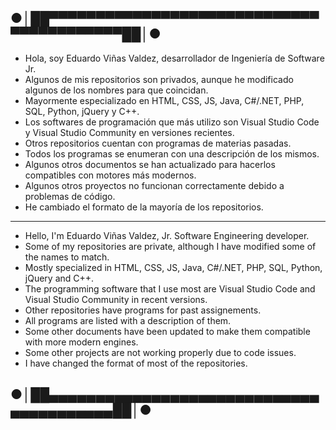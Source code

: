 ## ●│██▀▀▀▀▀▀▀▀▀▀▀▀▀▀▀▀▀▀▀▀▀▀▀▀▀▀▀▀▀▀▀▀▀▀▀▀▀▀▀▀▀██│●
- Hola, soy Eduardo Viñas Valdez, desarrollador de Ingeniería de Software Jr.
- Algunos de mis repositorios son privados, aunque he modificado algunos de los nombres para que coincidan.
- Mayormente especializado en HTML, CSS, JS, Java, C#/.NET, PHP, SQL, Python, jQuery y C++.
- Los softwares de programación que más utilizo son Visual Studio Code y Visual Studio Community en versiones recientes.
- Otros repositorios cuentan con programas de materias pasadas.
- Todos los programas se enumeran con una descripción de los mismos.
- Algunos otros documentos se han actualizado para hacerlos compatibles con motores más modernos. 
- Algunos otros proyectos no funcionan correctamente debido a problemas de código.
- He cambiado el formato de la mayoría de los repositorios.

--------------------------------------------------------------------------------------------------------------------------------------------------------------------
- Hello, I'm Eduardo Viñas Valdez, Jr. Software Engineering developer.
- Some of my repositories are private, although I have modified some of the names to match.
- Mostly specialized in HTML, CSS, JS, Java, C#/.NET, PHP, SQL, Python, jQuery and C++.
- The programming software that I use most are Visual Studio Code and Visual Studio Community in recent versions.
- Other repositories have programs for past assignements.
- All programs are listed with a description of them.
- Some other documents have been updated to make them compatible with more modern engines.
- Some other projects are not working properly due to code issues.
- I have changed the format of most of the repositories.
## ●│██▄▄▄▄▄▄▄▄▄▄▄▄▄▄▄▄▄▄▄▄▄▄▄▄▄▄▄▄▄▄▄▄▄▄▄▄▄▄▄▄██│●

<!--Formato de descripción de repositorios-->
<!----Notas---->
<!----Separador de las notas---->
<!----Directorio con descripción de los programas---->
<!----Separador del directorio con descripción de los programas---->
<!--Formato de descripción de repositorios (Programas individuales unicamente)-->
<!----Descripcion---->
<!----Separador de la descripcion---->
<!----Detalles---->
<!----Separador de los detalles---->
